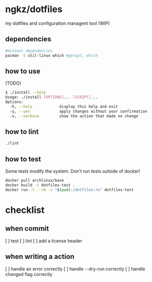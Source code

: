 # ngkz/dotfiles
my dotfiles and configuration managent tool (WIP)

## dependencies
```sh
#minimal dependencies
pacman -S util-linux which #getopt, which
```

## how to use
(TODO)

```sh
$ ./install --help
Usage: ./install [OPTIONS]... [SCRIPT]...
Options:
  -h, --help            display this help and exit
  -y, --yes             apply changes without your confirmation
  -v, --verbose         show the action that made no change
```

## how to lint
```sh
./lint
```

## how to test
Some tests modify the system. Don't run tests outside of docker!

```sh
docker pull archlinux/base
docker build -t dotfiles-test .
docker run -t --rm -v "$(pwd):/dotfiles:ro" dotfiles-test
```

# checklist
## when commit
[ ] test
[ ] lint
[ ] add a license header

## when writing a action
[ ] handle an error correctly
[ ] handle --dry-run correctly
[ ] handle changed flag correctly
